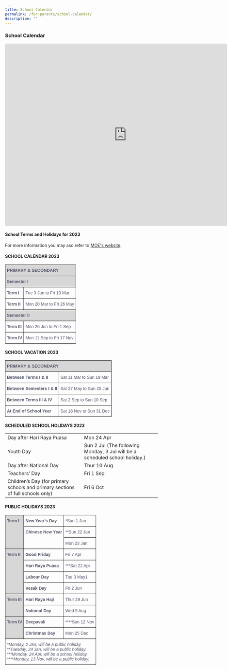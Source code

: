```yaml
---
title: School Calendar
permalink: /for-parents/school-calendar/
description: ""
---
```

### School Calendar

<iframe src="https://calendar.google.com/calendar/embed?src=admin_fpps%40moe.edu.sg&ctz=Asia%2FSingapore" style="border: 0" width="800" height="600" frameborder="0" scrolling="no"></iframe>

#### School Terms and Holidays for 2023

For more information you may aso refer to [MOE's website](https://www.moe.gov.sg/education/school-terms-and-important-dates).  

#### SCHOOL CALENDAR 2023

<table class="tg" style="border-collapse:collapse;border-spacing:0">
	<thead>
		<tr>
			<th colspan="2" style="background-color:rgba(0, 0, 0, 0.15);border-color:#000000;border-style:solid;border-width:1px;color:#53576A;font-family:Arial, sans-serif;font-size:14px;font-weight:bold;overflow:hidden;padding:10px 5px;text-align:left;vertical-align:top;word-break:normal"><span style="font-style:inherit">PRIMARY &amp; SECONDARY</span></th>
		</tr>
	</thead>
	<tbody>
		<tr>
			<td colspan="2" style="background-color:rgba(0, 0, 0, 0.15);border-color:#000000;border-style:solid;border-width:1px;color:#53576A;font-family:Arial, sans-serif;font-size:14px;font-weight:bold;overflow:hidden;padding:10px 5px;text-align:left;vertical-align:top;word-break:normal">Semester I</td>
		</tr>
		<tr>
			<td style="border-color:#000000;border-style:solid;border-width:1px;color:#53576A;font-family:Arial, sans-serif;font-size:14px;font-weight:bold;overflow:hidden;padding:10px 5px;text-align:left;vertical-align:top;word-break:normal"><span style="font-weight:700;font-style:inherit">Term I</span></td>
			<td style="border-color:#000000;border-style:solid;border-width:1px;color:#53576A;font-family:Arial, sans-serif;font-size:14px;overflow:hidden;padding:10px 5px;text-align:left;vertical-align:top;word-break:normal"><span style="font-weight:inherit;font-style:inherit">Tue 3 Jan to Fri 10 Mar</span></td>
		</tr>
		<tr>
			<td style="border-color:#000000;border-style:solid;border-width:1px;color:#53576A;font-family:Arial, sans-serif;font-size:14px;font-weight:bold;overflow:hidden;padding:10px 5px;text-align:left;vertical-align:top;word-break:normal"><span style="font-weight:700;font-style:inherit">Term II</span></td>
			<td style="border-color:#000000;border-style:solid;border-width:1px;color:#53576A;font-family:Arial, sans-serif;font-size:14px;overflow:hidden;padding:10px 5px;text-align:left;vertical-align:top;word-break:normal"><span style="font-weight:inherit;font-style:inherit">Mon 20 Mar to Fri 26 May</span></td>
		</tr>
		<tr>
			<td colspan="2" style="background-color:rgba(0, 0, 0, 0.15);border-color:#000000;border-style:solid;border-width:1px;color:#53576A;font-family:Arial, sans-serif;font-size:14px;font-weight:bold;overflow:hidden;padding:10px 5px;text-align:left;vertical-align:top;word-break:normal"><span style="font-weight:700;font-style:normal">Semester I</span>I</td>
		</tr>
		<tr>
			<td style="border-color:#000000;border-style:solid;border-width:1px;color:#53576A;font-family:Arial, sans-serif;font-size:14px;font-weight:bold;overflow:hidden;padding:10px 5px;text-align:left;vertical-align:top;word-break:normal"><span style="font-weight:700;font-style:inherit">Term III</span></td>
			<td style="border-color:#000000;border-style:solid;border-width:1px;color:#53576A;font-family:Arial, sans-serif;font-size:14px;overflow:hidden;padding:10px 5px;text-align:left;vertical-align:top;word-break:normal"><span style="font-weight:inherit;font-style:inherit">Mon 26 Jun to Fri 1 Sep</span></td>
		</tr>
		<tr>
			<td style="border-color:#000000;border-style:solid;border-width:1px;color:#53576A;font-family:Arial, sans-serif;font-size:14px;font-weight:bold;overflow:hidden;padding:10px 5px;text-align:left;vertical-align:top;word-break:normal"><span style="font-weight:700;font-style:inherit">Term IV</span></td>
			<td style="border-color:#000000;border-style:solid;border-width:1px;color:#53576A;font-family:Arial, sans-serif;font-size:14px;overflow:hidden;padding:10px 5px;text-align:left;vertical-align:top;word-break:normal"><span style="font-weight:inherit;font-style:inherit">Mon 11 Sep to Fri 17 Nov</span></td>
		</tr>
	</tbody>
</table>

 
 
####  SCHOOL VACATION 2023

<table class="tg" style="border-collapse:collapse;border-spacing:0">
	<thead>
		<tr>
			<th colspan="2" style="background-color:rgba(0, 0, 0, 0.15);border-color:#000000;border-style:solid;border-width:1px;color:#53576A;font-family:Arial, sans-serif;font-size:14px;font-weight:bold;overflow:hidden;padding:10px 5px;text-align:left;vertical-align:top;word-break:normal"><span style="font-weight:700;font-style:normal">PRIMARY &amp; SECONDARY</span></th>
		</tr>
	</thead>
	<tbody>
		<tr>
			<td style="border-color:#000000;border-style:solid;border-width:1px;color:#53576A;font-family:Arial, sans-serif;font-size:14px;font-weight:bold;overflow:hidden;padding:10px 5px;text-align:left;vertical-align:top;word-break:normal"><span style="color: rgb(83, 87, 106); font-family: Arial, sans-serif; font-size: 14px; font-weight: 700;">Between Terms I &amp; II</span></td>
			<td style="border-color:#000000;border-style:solid;border-width:1px;color:#53576A;font-family:Arial, sans-serif;font-size:14px;overflow:hidden;padding:10px 5px;text-align:left;vertical-align:top;word-break:normal">Sat 11 Mar to Sun 19 Mar</td>
		</tr>
		<tr>
			<td style="border-color:#000000;border-style:solid;border-width:1px;color:#53576A;font-family:Arial, sans-serif;font-size:14px;font-weight:bold;overflow:hidden;padding:10px 5px;text-align:left;vertical-align:top;word-break:normal"><span style="font-weight:700;font-style:inherit">Between Semesters I &amp; II</span></td>
			<td style="border-color:#000000;border-style:solid;border-width:1px;color:#53576A;font-family:Arial, sans-serif;font-size:14px;overflow:hidden;padding:10px 5px;text-align:left;vertical-align:top;word-break:normal"><span style="font-weight:inherit;font-style:inherit">Sat 27 May to Sun 25 Jun</span></td>
		</tr>
		<tr>
			<td style="border-color:black;border-style:solid;border-width:1px;color:#53576A;font-family:Arial, sans-serif;font-size:14px;font-weight:bold;overflow:hidden;padding:10px 5px;text-align:left;vertical-align:top;word-break:normal"><span style="font-weight:700;font-style:inherit">Between Terms III &amp; IV</span></td>
			<td style="border-color:black;border-style:solid;border-width:1px;color:#53576A;font-family:Arial, sans-serif;font-size:14px;overflow:hidden;padding:10px 5px;text-align:left;vertical-align:top;word-break:normal"><span style="font-weight:inherit;font-style:inherit">Sat 2 Sep to Sun 10 Sep</span></td>
		</tr>
		<tr>
			<td style="border-color:black;border-style:solid;border-width:1px;color:#53576A;font-family:Arial, sans-serif;font-size:14px;font-weight:bold;overflow:hidden;padding:10px 5px;text-align:left;vertical-align:top;word-break:normal"><span style="font-weight:700;font-style:inherit">At End of School Year</span></td>
			<td style="border-color:black;border-style:solid;border-width:1px;color:#53576A;font-family:Arial, sans-serif;font-size:14px;overflow:hidden;padding:10px 5px;text-align:left;vertical-align:top;word-break:normal"><span style="font-weight:inherit;font-style:inherit">Sat 18 Nov to Sun 31 Dec</span></td>
		</tr>
	</tbody>
</table>


#### SCHEDULED SCHOOL HOLIDAYS 2023

|  |  |
|---|---|
|Day after Hari Raya Puasa| Mon 24 Apr
| Youth Day | Sun 2 Jul (The following Monday, 3 Jul will be a scheduled school holiday.) |
| Day after National Day | Thur 10 Aug |
| Teachers’ Day | Fri 1 Sep |
| Children’s Day (for primary schools and primary sections of full schools only) | Fri 6 Oct |

#### PUBLIC HOLIDAYS 2023
 
 <table class="tg" style="border-collapse:collapse;border-spacing:0">
	<thead>
		<tr>
			<th rowspan="3" style="background-color:rgba(0, 0, 0, 0.15);border-color:black;border-style:solid;border-width:1px;color:#53576A;font-family:Arial, sans-serif;font-size:14px;font-weight:bold;overflow:hidden;padding:10px 5px;text-align:left;vertical-align:top;word-break:normal">Term I</th>
			<th style="border-color:black;border-style:solid;border-width:1px;color:#53576A;font-family:Arial, sans-serif;font-size:14px;font-weight:bold;overflow:hidden;padding:10px 5px;text-align:left;vertical-align:top;word-break:normal"><span style="font-weight:700;font-style:inherit">New Year&rsquo;s Day</span></th>
			<th style="border-color:black;border-style:solid;border-width:1px;color:#53576A;font-family:Arial, sans-serif;font-size:14px;font-weight:normal;overflow:hidden;padding:10px 5px;text-align:left;vertical-align:top;word-break:normal"><span style="font-weight:inherit;font-style:inherit">*Sun 1 Jan</span></th>
		</tr>
		<tr>
			<th rowspan="2" style="border-color:black;border-style:solid;border-width:1px;color:#53576A;font-family:Arial, sans-serif;font-size:14px;font-weight:bold;overflow:hidden;padding:10px 5px;text-align:left;vertical-align:top;word-break:normal"><span style="font-weight:700;font-style:inherit">Chinese New Year</span></th>
			<th style="border-color:black;border-style:solid;border-width:1px;color:#53576A;font-family:Arial, sans-serif;font-size:14px;font-weight:normal;overflow:hidden;padding:10px 5px;text-align:left;vertical-align:top;word-break:normal">**Sun 22 Jan</th>
		</tr>
		<tr>
			<th style="border-color:black;border-style:solid;border-width:1px;color:#53576A;font-family:Arial, sans-serif;font-size:14px;font-weight:normal;overflow:hidden;padding:10px 5px;text-align:left;vertical-align:top;word-break:normal">Mon 23 Jan</th>
		</tr>
	</thead>
	<tbody>
		<tr>
			<td rowspan="4" style="background-color:rgba(0, 0, 0, 0.15);border-color:black;border-style:solid;border-width:1px;color:#53576A;font-family:Arial, sans-serif;font-size:14px;font-weight:bold;overflow:hidden;padding:10px 5px;text-align:left;vertical-align:top;word-break:normal">Term II</span></td>
			<td style="border-color:black;border-style:solid;border-width:1px;color:#53576A;font-family:Arial, sans-serif;font-size:14px;font-weight:bold;overflow:hidden;padding:10px 5px;text-align:left;vertical-align:top;word-break:normal"><span style="font-weight:700;font-style:inherit">Good Friday</span></td>
			<td style="border-color:black;border-style:solid;border-width:1px;color:#53576A;font-family:Arial, sans-serif;font-size:14px;overflow:hidden;padding:10px 5px;text-align:left;vertical-align:top;word-break:normal"><span style="font-weight:inherit;font-style:inherit">Fri 7 Apr</span></td>
		</tr>
		<tr>
			<td style="border-color:black;border-style:solid;border-width:1px;color:#53576A;font-family:Arial, sans-serif;font-size:14px;font-weight:bold;overflow:hidden;padding:10px 5px;text-align:left;vertical-align:top;word-break:normal"><span style="color: rgb(83, 87, 106); font-family: Arial, sans-serif; font-size: 14px; font-weight: 700;">Hari Raya Puasa</span></td>
			<td style="border-color:black;border-style:solid;border-width:1px;color:#53576A;font-family:Arial, sans-serif;font-size:14px;overflow:hidden;padding:10px 5px;text-align:left;vertical-align:top;word-break:normal"><span style="font-weight:inherit;font-style:inherit">***Sat 22 Apr</span></td>
		</tr>
		<tr>
			<td style="border-color:black;border-style:solid;border-width:1px;color:#53576A;font-family:Arial, sans-serif;font-size:14px;font-weight:bold;overflow:hidden;padding:10px 5px;text-align:left;vertical-align:top;word-break:normal"><span style="color: rgb(83, 87, 106); font-family: Arial, sans-serif; font-size: 14px; font-weight: 700;">Labour Day</span></td>
			<td style="border-color:black;border-style:solid;border-width:1px;color:#53576A;font-family:Arial, sans-serif;font-size:14px;overflow:hidden;padding:10px 5px;text-align:left;vertical-align:top;word-break:normal"><span style="font-weight:inherit;font-style:inherit">Tue 3 May1</span></td>
		</tr>
		<tr>
			<td style="border-color:black;border-style:solid;border-width:1px;color:#53576A;font-family:Arial, sans-serif;font-size:14px;font-weight:bold;overflow:hidden;padding:10px 5px;text-align:left;vertical-align:top;word-break:normal"><span style="font-weight:700;font-style:inherit">Vesak Day</span></td>
			<td style="border-color:black;border-style:solid;border-width:1px;color:#53576A;font-family:Arial, sans-serif;font-size:14px;overflow:hidden;padding:10px 5px;text-align:left;vertical-align:top;word-break:normal">Fri 2 Jun</td>
		</tr>
		<tr>
			<td rowspan="2" style="background-color:rgba(0, 0, 0, 0.15);border-color:black;border-style:solid;border-width:1px;color:#53576A;font-family:Arial, sans-serif;font-size:14px;font-weight:bold;overflow:hidden;padding:10px 5px;text-align:left;vertical-align:top;word-break:norma">Term III</span></td>
			<td style="border-color:black;border-style:solid;border-width:1px;color:#53576A;font-family:Arial, sans-serif;font-size:14px;font-weight:bold;overflow:hidden;padding:10px 5px;text-align:left;vertical-align:top;word-break:normal"><span style="font-weight:700;font-style:inherit">Hari Raya Haji</span></td>
			<td style="border-color:black;border-style:solid;border-width:1px;color:#53576A;font-family:Arial, sans-serif;font-size:14px;overflow:hidden;padding:10px 5px;text-align:left;vertical-align:top;word-break:normal">Thur 29 Jun</td>
		</tr>
		<tr>
			<td style="border-color:black;border-style:solid;border-width:1px;color:#53576A;font-family:Arial, sans-serif;font-size:14px;font-weight:bold;overflow:hidden;padding:10px 5px;text-align:left;vertical-align:top;word-break:normal"><span style="font-weight:700;font-style:inherit">National Day</span></td>
			<td style="border-color:black;border-style:solid;border-width:1px;color:#53576A;font-family:Arial, sans-serif;font-size:14px;overflow:hidden;padding:10px 5px;text-align:left;vertical-align:top;word-break:normal"><span style="font-weight:inherit;font-style:inherit">Wed 9 Aug</span></td>
		</tr>
		<tr>
			<td rowspan="2" style="background-color:rgba(0, 0, 0, 0.15);border-color:black;border-style:solid;border-width:1px;color:#53576A;font-family:Arial, sans-serif;font-size:14px;font-weight:bold;overflow:hidden;padding:10px 5px;text-align:left;vertical-align:top;word-break:norma">Term IV</span></td>
			<td style="border-color:black;border-style:solid;border-width:1px;color:#53576A;font-family:Arial, sans-serif;font-size:14px;font-weight:bold;overflow:hidden;padding:10px 5px;text-align:left;vertical-align:top;word-break:normal"><span style="font-weight:700;font-style:inherit">Deepavali</span></td>
			<td style="border-color:black;border-style:solid;border-width:1px;color:#53576A;font-family:Arial, sans-serif;font-size:14px;overflow:hidden;padding:10px 5px;text-align:left;vertical-align:top;word-break:normal"><span style="font-weight:inherit;font-style:inherit">****Sun 12 Nov</span></td>
		</tr>
		<tr>
			<td style="border-color:black;border-style:solid;border-width:1px;color:#53576A;font-family:Arial, sans-serif;font-size:14px;font-weight:bold;overflow:hidden;padding:10px 5px;text-align:left;vertical-align:top;word-break:normal"><span style="font-weight:700;font-style:inherit">Christmas Day</span></td>
			<td style="border-color:black;border-style:solid;border-width:1px;color:#53576A;font-family:Arial, sans-serif;font-size:14px;overflow:hidden;padding:10px 5px;text-align:left;vertical-align:top;word-break:normal">Mon 25 Dec</td>
		</tr>
		<tr>
			<td colspan="3" style="border-color:black;border-style:solid;border-width:1px;color:#53576A;font-family:Arial, sans-serif;font-size:14px;font-style:italic;overflow:hidden;padding:10px 5px;text-align:left;vertical-align:top;word-break:normal"><span style="font-weight:inherit">*Monday, 2 Jan, will be a public holiday.</span><br />
			<span style="font-weight:inherit">**Tuesday, 24 Jan, will be a public holiday.</span><br />
			<span style="font-weight:inherit">***Monday, 24 Apr, will be a school holiday.</span><br />
			<span style="font-weight:inherit">****Monday, 13 Nov, will be a public holiday.</span><br />
			</td>
		</tr>
	</tbody>
</table>
